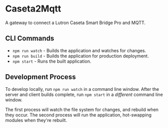 # Caseta2Mqtt
A gateway to connect a Lutron Caseta Smart Bridge Pro and MQTT.

## CLI Commands
- `npm run watch` - Builds the application and watches for changes.
- `npm run build` - Builds the application for production deployment.
- `npm start` - Runs the built application.

## Development Process
To develop locally, run `npm run watch` in a command line window. After the server and client builds complete, run `npm start` in a *different* command line window.

The first process will watch the file system for changes, and rebuild when they occur. The second process will run the application, hot-swapping modules when they're rebuilt.

